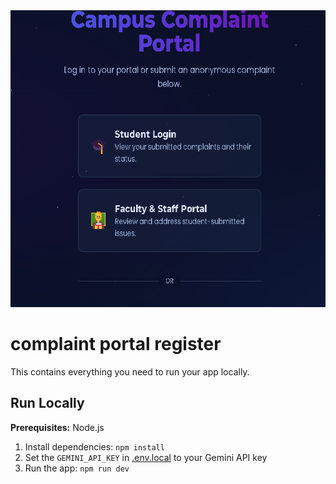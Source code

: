 <div align="center">
<img width="1200" height="475" alt="GHBanner" src="https://github.com/ExcitedTritium/complaintportal/blob/main/image_2025-08-24_094740581.png" />
</div>

# complaint portal register

This contains everything you need to run your app locally.



## Run Locally

**Prerequisites:**  Node.js


1. Install dependencies:
   `npm install`
2. Set the `GEMINI_API_KEY` in [.env.local](.env.local) to your Gemini API key
3. Run the app:
   `npm run dev`
